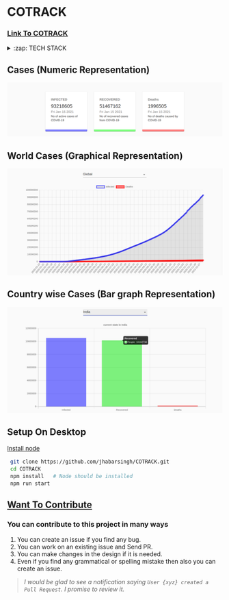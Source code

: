 # COTRACK

### [Link To COTRACK](https://clever-bhaskara-4239af.netlify.app/) 


<details>
  <summary>:zap: TECH STACK</summary>
  <br/>
  <div style="display:flex;justify-content:space-around">
  <img title="Reactjs" src="https://icons-for-free.com/iconfiles/png/512/design+development+facebook+framework+mobile+react+icon-1320165723839064798.png" width="50px" height="50px"  style="margin-right:5px;"/>
  <img  title="React hooks" src="https://raw.githubusercontent.com/alDuncanson/react-hooks-snippets/master/icon.png" width="50px" height="50px" style="margin-right:5px;" />
  <img  title="Material UI" src="https://miro.medium.com/max/560/1*jZtQFMYGgMvRkIje-Rm1gQ.png" height="50px"  style="margin-right:5px;"/>
  <img title="Charjs"  src="https://www.chartjs.org/img/chartjs-logo.svg" height="50px"  style="margin-right:5px;"/> 
    <img title="Axios"  src="https://i2.wp.com/digiday.com/wp-content/uploads/2017/01/axiosmainer2.jpg?resize=1030%2C438&ssl=1" height="50px"  style="margin-right:5px;"/> 
</div>
</details>


## Cases (Numeric Representation)
![Home Page](https://raw.githubusercontent.com/jhabarsingh/COTRACK/master/public/Selectionshot_2021-01-15_17%3A58%3A49.png)


## World Cases (Graphical Representation)
![Login Page](https://github.com/jhabarsingh/COTRACK/blob/master/public/Selectionshot_2021-01-15_17:59:04.png?raw=true)

## Country wise Cases (Bar graph Representation) 
![country wise](https://raw.githubusercontent.com/jhabarsingh/COTRACK/master/public/Selectionshot_2021-01-15_17%3A59%3A24.png)

## Setup On Desktop
[Install node](https://nodejs.org/en/download/) 
```bash
 git clone https://github.com/jhabarsingh/COTRACK.git
 cd COTRACK
 npm install   # Node should be installed
 npm run start
```

## [Want To Contribute](https://github.com/jhabarsingh/DSALGO-VISUALIZER)
### You can contribute to this project in many ways
 1. You can create an issue if you find any bug.
 2. You can work on an existing issue and Send PR.
 3. You can make changes in the design if it is needed.
 4. Even if you find any grammatical or spelling mistake then also you can create an issue.

> *I would be glad to see a notification saying `User {xyz} created a Pull Request`.
I promise to review it.*
